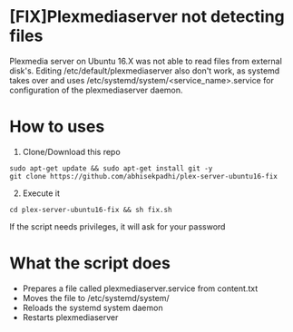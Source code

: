 # [FIX]Plexmediaserver not detecting files
Plexmedia server on Ubuntu 16.X was not able to read files from external disk's. Editing /etc/default/plexmediaserver also don't work, as systemd takes over and uses /etc/systemd/system/&lt;service_name>.service for configuration of the plexmediaserver daemon.

# How to uses
  1. Clone/Download this repo

  ```
  sudo apt-get update && sudo apt-get install git -y
  git clone https://github.com/abhisekpadhi/plex-server-ubuntu16-fix
  ```

  2. Execute it

  ```
  cd plex-server-ubuntu16-fix && sh fix.sh
  ```
 If the script needs privileges, it will ask for your password

# What the script does
  - Prepares a file called plexmediaserver.service from content.txt
  - Moves the file to /etc/systemd/system/
  - Reloads the systemd system daemon
  - Restarts plexmediaserver
